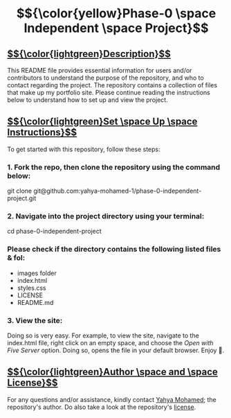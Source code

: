 <h1 align="center">$${\color{yellow}Phase-0 \space Independent \space Project}$$</h1>
<ins><h2>$${\color{lightgreen}Description}$$</h2></ins>
<p>This README file provides essential information for users and/or contributors to understand the purpose of the repository, and who to contact regarding the project. The repository contains a collection of files that make up my portfolio site. Please continue reading the instructions below to understand how to set up and view the project.</p>
<ins><h2>$${\color{lightgreen}Set \space Up \space Instructions}$$</h2></ins>
<p>To get started with this repository, follow these steps:</p>
<h3>1. Fork the repo, then clone the repository using the command below:</h3>
git clone git@github.com:yahya-mohamed-1/phase-0-independent-project.git
<h3>2. Navigate into the project directory using your terminal:</h3>
cd phase-0-independent-project
<h3>Please check if the directory contains the following listed files & fol:</h3>
<p>
<ul>
  <li>images folder</li>
  <li>index.html</li>
  <li>styles.css</li>
  <li>LICENSE</li>
  <li>README.md</li>
</ul>     
</p>
<h3>3. View the site:</h3>
<p>Doing so is very easy. For example, to view the site, navigate to the index.html file, right click on an empty space, and choose the <em>Open with Five Server</em> option. Doing so, opens the file in your default browser. Enjoy 🍿.</p>
<ins><h2>$${\color{lightgreen}Author \space and \space License}$$</h2></ins>
<p>For any questions and/or assistance,  kindly contact <a href="https://github.com/yahya-mohamed-1/">Yahya Mohamed</a>; the repository's author. Do also take a look at the repository's <a href="https://github.com/yahya-mohamed-1/phase-0-independent-project/blob/main/LICENSE">license</a>.</p>
